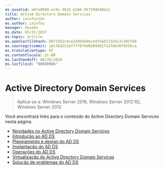 ```yaml
---
ms.assetid: e6fa9069-ec9c-4615-b266-957194b49e11
title: Active Directory Domain Services
author: iainfoulds
ms.author: iainfou
manager: daveba
ms.date: 05/31/2017
ms.topic: article
ms.openlocfilehash: 66f33b2c4ce3306de66c44fdab115da13c205f60
ms.sourcegitcommit: 1dc35d221eff7f079d9209d92f14fb630f955bca
ms.translationtype: HT
ms.contentlocale: pt-BR
ms.lasthandoff: 08/26/2020
ms.locfileid: "88940966"
---
```

# <a name="active-directory-domain-services"></a>Active Directory Domain Services

>Aplica-se a: Windows Server 2016, Windows Server 2012 R2, Windows Server 2012


Você encontrará links para o conteúdo do Active Directory Domain Services nesta página.


* [Novidades no Active Directory Domain Services](../whats-new-active-directory-domain-services.md)
* [Introdução ao AD DS](../ad-ds/AD-DS-Getting-Started.md)
* [Planejamento e design do AD DS](../ad-ds/plan/AD-DS-Design-and-Planning.md)
* [Implantação do AD DS](../ad-ds/deploy/AD-DS-Deployment.md)
* [Operações do AD DS](../ad-ds/manage/component-updates/AD-DS-Operations.md)
* [Virtualização do Active Directory Domain Services](../ad-ds/get-started/virtual-dc/Active-Directory-Domain-Services-Virtualization.md)
* [Solução de problemas do AD DS](../ad-ds/manage/AD-DS-Troubleshooting.md)

